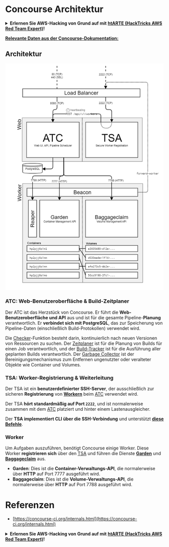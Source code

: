 # Concourse Architektur

<details>

<summary><strong>Erlernen Sie AWS-Hacking von Grund auf mit</strong> <a href="https://training.hacktricks.xyz/courses/arte"><strong>htARTE (HackTricks AWS Red Team Expert)</strong></a><strong>!</strong></summary>

Andere Möglichkeiten, HackTricks zu unterstützen:

* Wenn Sie Ihr **Unternehmen in HackTricks beworben sehen möchten** oder **HackTricks im PDF-Format herunterladen möchten**, überprüfen Sie die [**ABONNEMENTPLÄNE**](https://github.com/sponsors/carlospolop)!
* Holen Sie sich das [**offizielle PEASS & HackTricks-Merchandise**](https://peass.creator-spring.com)
* Entdecken Sie [**The PEASS Family**](https://opensea.io/collection/the-peass-family), unsere Sammlung exklusiver [**NFTs**](https://opensea.io/collection/the-peass-family)
* **Treten Sie der** 💬 [**Discord-Gruppe**](https://discord.gg/hRep4RUj7f) oder der [**Telegram-Gruppe**](https://t.me/peass) bei oder **folgen** Sie uns auf **Twitter** 🐦 [**@hacktricks_live**](https://twitter.com/hacktricks_live)**.**
* **Teilen Sie Ihre Hacking-Tricks, indem Sie PRs an die** [**HackTricks**](https://github.com/carlospolop/hacktricks) und [**HackTricks Cloud**](https://github.com/carlospolop/hacktricks-cloud) GitHub-Repositorys einreichen.

</details>

**[Relevante Daten aus der Concourse-Dokumentation:](https://concourse-ci.org/internals.html)**

## Architektur

![](<../../.gitbook/assets/image (39) (1).png>)

### ATC: Web-Benutzeroberfläche & Build-Zeitplaner

Der ATC ist das Herzstück von Concourse. Er führt die **Web-Benutzeroberfläche und API** aus und ist für die gesamte Pipeline-**Planung** verantwortlich. Er **verbindet sich mit PostgreSQL**, das zur Speicherung von Pipeline-Daten (einschließlich Build-Protokollen) verwendet wird.

Die [Checker](https://concourse-ci.org/checker.html)-Funktion besteht darin, kontinuierlich nach neuen Versionen von Ressourcen zu suchen. Der [Zeitplaner](https://concourse-ci.org/scheduler.html) ist für die Planung von Builds für einen Job verantwortlich, und der [Build-Tracker](https://concourse-ci.org/build-tracker.html) ist für die Ausführung aller geplanten Builds verantwortlich. Der [Garbage Collector](https://concourse-ci.org/garbage-collector.html) ist der Bereinigungsmechanismus zum Entfernen ungenutzter oder veralteter Objekte wie Container und Volumes.

### TSA: Worker-Registrierung & Weiterleitung

Der TSA ist ein **benutzerdefinierter SSH-Server**, der ausschließlich zur sicheren **Registrierung** von [**Workern**](https://concourse-ci.org/internals.html#architecture-worker) beim [ATC](https://concourse-ci.org/internals.html#component-atc) verwendet wird.

Der TSA **hört standardmäßig auf Port `2222`**, und ist normalerweise zusammen mit dem [ATC](https://concourse-ci.org/internals.html#component-atc) platziert und hinter einem Lastenausgleicher.

Der **TSA implementiert CLI über die SSH-Verbindung** und unterstützt [**diese Befehle**](https://concourse-ci.org/internals.html#component-tsa).

### Worker

Um Aufgaben auszuführen, benötigt Concourse einige Worker. Diese Worker **registrieren sich** über den [TSA](https://concourse-ci.org/internals.html#component-tsa) und führen die Dienste [**Garden**](https://github.com/cloudfoundry-incubator/garden) und [**Baggageclaim**](https://github.com/concourse/baggageclaim) aus.

* **Garden**: Dies ist die **Container-Verwaltungs-API**, die normalerweise über **HTTP** auf Port 7777 ausgeführt wird.
* **Baggageclaim**: Dies ist die **Volume-Verwaltungs-API**, die normalerweise über **HTTP** auf Port 7788 ausgeführt wird.

# Referenzen
* [https://concourse-ci.org/internals.html](https://concourse-ci.org/internals.html)


<details>

<summary><strong>Erlernen Sie AWS-Hacking von Grund auf mit</strong> <a href="https://training.hacktricks.xyz/courses/arte"><strong>htARTE (HackTricks AWS Red Team Expert)</strong></a><strong>!</strong></summary>

Andere Möglichkeiten, HackTricks zu unterstützen:

* Wenn Sie Ihr **Unternehmen in HackTricks beworben sehen möchten** oder **HackTricks im PDF-Format herunterladen möchten**, überprüfen Sie die [**ABONNEMENTPLÄNE**](https://github.com/sponsors/carlospolop)!
* Holen Sie sich das [**offizielle PEASS & HackTricks-Merchandise**](https://peass.creator-spring.com)
* Entdecken Sie [**The PEASS Family**](https://opensea.io/collection/the-peass-family), unsere Sammlung exklusiver [**NFTs**](https://opensea.io/collection/the-peass-family)
* **Treten Sie der** 💬 [**Discord-Gruppe**](https://discord.gg/hRep4RUj7f) oder der [**Telegram-Gruppe**](https://t.me/peass) bei oder **folgen** Sie uns auf **Twitter** 🐦 [**@hacktricks_live**](https://twitter.com/hacktricks_live)**.**
* **Teilen Sie Ihre Hacking-Tricks, indem Sie PRs an die** [**HackTricks**](https://github.com/carlospolop/hacktricks) und [**HackTricks Cloud**](https://github.com/carlospolop/hacktricks-cloud) GitHub-Repositorys einreichen.

</details>
